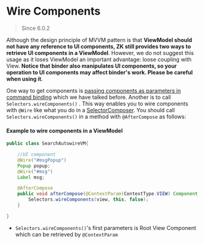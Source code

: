# Wire Components
> Since 6.0.2

Although the design principle of MVVM pattern is that **ViewModel should not have any reference to UI components, ZK still provides two ways to retrieve UI components in a ViewModel**. However, we do not suggest this usage as it loses ViewModel an important advantage: loose coupling with View. **Notice that binder also manipulates UI components, so your operation to UI components may affect binder's work. Please be careful when using it**.

One way to get components is [passing components as parameters in command binding](/advanced/parameters.html) which we have talked before. Another is to call `Selectors.wireComponents()` . This way enables you to wire components with `@Wire` like what you do in a [SelectorComposer](http://books.zkoss.org/wiki/ZK_Developer%27s_Reference/MVC/Controller/Wire_Components). You should call `Selectors.wireComponents()` in a method with `@AfterCompose` as follows:

#### Example to wire components in a ViewModel
```java
public class SearchAutowireVM{

    //UI component
    @Wire("#msgPopup")
    Popup popup;
    @Wire("#msg")
    Label msg;

    @AfterCompose
    public void afterCompose(@ContextParam(ContextType.VIEW) Component view){
        Selectors.wireComponents(view, this, false);
    }

}
```
* `Selectors.wireComponents()`'s first parameters is Root View Component which can be retrieved by `@ContextParam`
